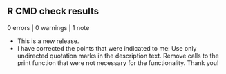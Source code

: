 ## R CMD check results

0 errors | 0 warnings | 1 note

* This is a new release.
* I have corrected the points that were indicated to me:
  Use only undirected quotation marks in the description text.
  Remove calls to the print function that were not necessary for the functionality.
Thank you!
